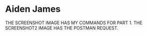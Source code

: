 # Aiden James

THE SCREENSHOT IMAGE HAS MY COMMANDS FOR PART 1.
THE SCREENSHOT2 IMAGE HAS THE POSTMAN REQUEST.